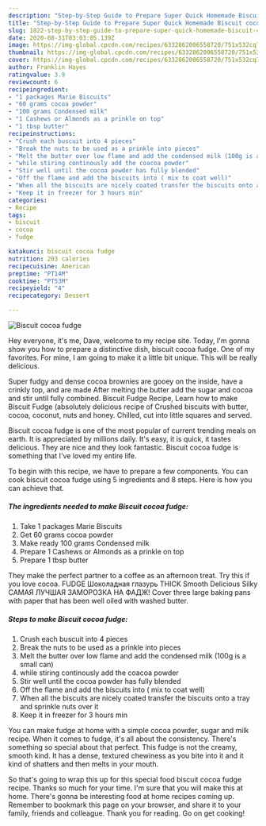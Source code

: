 ```yaml
---
description: "Step-by-Step Guide to Prepare Super Quick Homemade Biscuit cocoa fudge"
title: "Step-by-Step Guide to Prepare Super Quick Homemade Biscuit cocoa fudge"
slug: 1822-step-by-step-guide-to-prepare-super-quick-homemade-biscuit-cocoa-fudge
date: 2020-08-31T03:03:05.139Z
image: https://img-global.cpcdn.com/recipes/6332862006558720/751x532cq70/biscuit-cocoa-fudge-recipe-main-photo.jpg
thumbnail: https://img-global.cpcdn.com/recipes/6332862006558720/751x532cq70/biscuit-cocoa-fudge-recipe-main-photo.jpg
cover: https://img-global.cpcdn.com/recipes/6332862006558720/751x532cq70/biscuit-cocoa-fudge-recipe-main-photo.jpg
author: Franklin Hayes
ratingvalue: 3.9
reviewcount: 6
recipeingredient:
- "1 packages Marie Biscuits"
- "60 grams cocoa powder"
- "100 grams Condensed milk"
- "1 Cashews or Almonds as a prinkle on top"
- "1 tbsp butter"
recipeinstructions:
- "Crush each buscuit into 4 pieces"
- "Break the nuts to be used as a prinkle into pieces"
- "Melt the butter over low flame and add the condensed milk (100g is a small can)"
- "while stiring continously add the coacoa powder"
- "Stir well until the cocoa powder has fully blended"
- "Off the flame and add the biscuits into ( mix to coat well)"
- "When all the biscuits are nicely coated transfer the biscuits onto a tray and sprinkle nuts over it"
- "Keep it in freezer for 3 hours min"
categories:
- Recipe
tags:
- biscuit
- cocoa
- fudge

katakunci: biscuit cocoa fudge 
nutrition: 203 calories
recipecuisine: American
preptime: "PT14M"
cooktime: "PT53M"
recipeyield: "4"
recipecategory: Dessert

---
```



![Biscuit cocoa fudge](https://img-global.cpcdn.com/recipes/6332862006558720/751x532cq70/biscuit-cocoa-fudge-recipe-main-photo.jpg)

Hey everyone, it's me, Dave, welcome to my recipe site. Today, I'm gonna show you how to prepare a distinctive dish, biscuit cocoa fudge. One of my favorites. For mine, I am going to make it a little bit unique. This will be really delicious.

Super fudgy and dense cocoa brownies are gooey on the inside, have a crinkly top, and are made After melting the butter add the sugar and cocoa and stir until fully combined. Biscuit Fudge Recipe, Learn how to make Biscuit Fudge (absolutely delicious recipe of Crushed biscuits with butter, cocoa, coconut, nuts and honey. Chilled, cut into little squares and served.

Biscuit cocoa fudge is one of the most popular of current trending meals on earth. It is appreciated by millions daily. It's easy, it is quick, it tastes delicious. They are nice and they look fantastic. Biscuit cocoa fudge is something that I've loved my entire life.


To begin with this recipe, we have to prepare a few components. You can cook biscuit cocoa fudge using 5 ingredients and 8 steps. Here is how you can achieve that.

<!--inarticleads1-->

##### The ingredients needed to make Biscuit cocoa fudge:

1. Take 1 packages Marie Biscuits
1. Get 60 grams cocoa powder
1. Make ready 100 grams Condensed milk
1. Prepare 1 Cashews or Almonds as a prinkle on top
1. Prepare 1 tbsp butter


They make the perfect partner to a coffee as an afternoon treat. Try this if you love cocoa. FUDGE Шоколадная глазурь THICK Smooth Delicious Silky САМАЯ ЛУЧШАЯ ЗАМОРОЗКА НА ФАДЖ! Cover three large baking pans with paper that has been well oiled with washed butter. 

<!--inarticleads2-->

##### Steps to make Biscuit cocoa fudge:

1. Crush each buscuit into 4 pieces
1. Break the nuts to be used as a prinkle into pieces
1. Melt the butter over low flame and add the condensed milk (100g is a small can)
1. while stiring continously add the coacoa powder
1. Stir well until the cocoa powder has fully blended
1. Off the flame and add the biscuits into ( mix to coat well)
1. When all the biscuits are nicely coated transfer the biscuits onto a tray and sprinkle nuts over it
1. Keep it in freezer for 3 hours min


You can make fudge at home with a simple cocoa powder, sugar and milk recipe. When it comes to fudge, it&#39;s all about the consistency. There&#39;s something so special about that perfect. This fudge is not the creamy, smooth kind. It has a dense, textured chewiness as you bite into it and it kind of shatters and then melts in your mouth. 

So that's going to wrap this up for this special food biscuit cocoa fudge recipe. Thanks so much for your time. I'm sure that you will make this at home. There's gonna be interesting food at home recipes coming up. Remember to bookmark this page on your browser, and share it to your family, friends and colleague. Thank you for reading. Go on get cooking!
